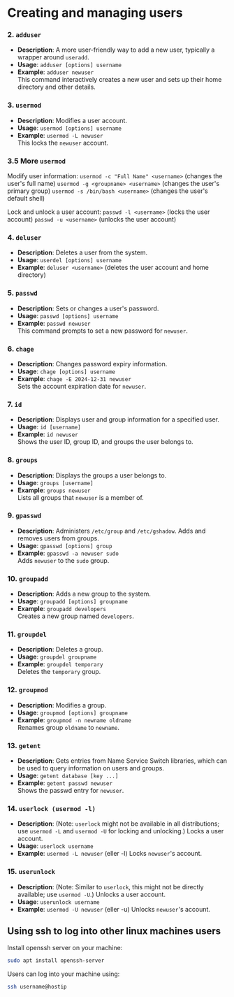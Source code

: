 # Creating and managing users

### 2. `adduser`
- **Description**: A more user-friendly way to add a new user, typically a wrapper around `useradd`.
- **Usage**: `adduser [options] username`
- **Example**: `adduser newuser`  
  This command interactively creates a new user and sets up their home directory and other details.

### 3. `usermod`
- **Description**: Modifies a user account.
- **Usage**: `usermod [options] username`
- **Example**: `usermod -L newuser`  
  This locks the `newuser` account.
### 3.5 More `usermod`
Modify user information:
`usermod -c "Full Name" <username>` (changes the user's full name)
`usermod -g <groupname> <username>` (changes the user's primary group)
`usermod -s /bin/bash <username>` (changes the user's default shell)

Lock and unlock a user account:
`passwd -l <username>` (locks the user account)
`passwd -u <username>` (unlocks the user account)

### 4. `deluser`
- **Description**: Deletes a user from the system.
- **Usage**: `userdel [options] username`
- **Example**: `deluser <username>` (deletes the user account and home directory)

### 5. `passwd`
- **Description**: Sets or changes a user's password.
- **Usage**: `passwd [options] username`
- **Example**: `passwd newuser`  
  This command prompts to set a new password for `newuser`.

### 6. `chage`
- **Description**: Changes password expiry information.
- **Usage**: `chage [options] username`
- **Example**: `chage -E 2024-12-31 newuser`  
  Sets the account expiration date for `newuser`.

### 7. `id`
- **Description**: Displays user and group information for a specified user.
- **Usage**: `id [username]`
- **Example**: `id newuser`  
  Shows the user ID, group ID, and groups the user belongs to.

### 8. `groups`
- **Description**: Displays the groups a user belongs to.
- **Usage**: `groups [username]`
- **Example**: `groups newuser`  
  Lists all groups that `newuser` is a member of.

### 9. `gpasswd`
- **Description**: Administers `/etc/group` and `/etc/gshadow`. Adds and removes users from groups.
- **Usage**: `gpasswd [options] group`
- **Example**: `gpasswd -a newuser sudo`  
  Adds `newuser` to the `sudo` group.

### 10. `groupadd`
- **Description**: Adds a new group to the system.
- **Usage**: `groupadd [options] groupname`
- **Example**: `groupadd developers`  
  Creates a new group named `developers`.

### 11. `groupdel`
- **Description**: Deletes a group.
- **Usage**: `groupdel groupname`
- **Example**: `groupdel temporary`  
  Deletes the `temporary` group.

### 12. `groupmod`
- **Description**: Modifies a group.
- **Usage**: `groupmod [options] groupname`
- **Example**: `groupmod -n newname oldname`  
  Renames group `oldname` to `newname`.

### 13. `getent`
- **Description**: Gets entries from Name Service Switch libraries, which can be used to query information on users and groups.
- **Usage**: `getent database [key ...]`
- **Example**: `getent passwd newuser`  
  Shows the passwd entry for `newuser`.

### 14. `userlock (usermod -l)`
- **Description**: (Note: `userlock` might not be available in all distributions; use `usermod -L` and `usermod -U` for locking and unlocking.) Locks a user account.
- **Usage**: `userlock username`
- **Example**: `usermod -L newuser`  (eller -l)
  Locks `newuser`'s account.

### 15. `userunlock`
- **Description**: (Note: Similar to `userlock`, this might not be directly available; use `usermod -U`.) Unlocks a user account.
- **Usage**: `userunlock username`
- **Example**: `usermod -U newuser`  (eller -u)
  Unlocks `newuser`'s account.


## Using ssh to log into other linux machines users
Install openssh server on your machine:
```bash
sudo apt install openssh-server
```
Users can log into your machine using:
```bash
ssh username@hostip
```
